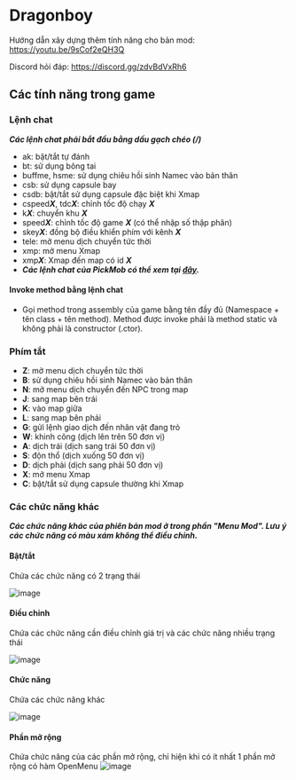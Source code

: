 # Dragonboy

Hướng dẫn xây dựng thêm tính năng cho bản mod: https://youtu.be/9sCof2eQH3Q

Discord hỏi đáp: https://discord.gg/zdvBdVxRh6
## Các tính năng trong game
### Lệnh chat
***Các lệnh chat phải bắt đầu bằng dấu gạch chéo (/)***
- ak: bật/tắt tự đánh
- bt: sử dụng bông tai
- buffme, hsme: sử dụng chiêu hồi sinh Namec vào bản thân
- csb: sử dụng capsule bay
- csdb: bật/tắt sử dụng capsule đặc biệt khi Xmap
- cspeed***X***, tdc***X***: chỉnh tốc độ chạy ***X***
- k***X***: chuyển khu ***X***
- speed***X***: chỉnh tốc độ game ***X*** (có thể nhập số thập phân)
- skey***X***: đồng bộ điều khiển phím với kênh ***X***
- tele: mở menu dịch chuyển tức thời
- xmp: mở menu Xmap
- xmp***X***: Xmap đến map có id ***X***
- ***Các lệnh chat của PickMob có thể xem tại [đây](AssemblyCSharp/Mod/PickMob/README.md).***
#### Invoke method bằng lệnh chat
- Gọi method trong assembly của game bằng tên đầy đủ (Namespace + tên class + tên method). Method được invoke phải là method static và không phải là constructor (.ctor).
### Phím tắt
- **Z**: mở menu dịch chuyển tức thời
- **B**: sử dụng chiêu hồi sinh Namec vào bản thân
- **N**: mở menu dịch chuyển đến NPC trong map
- **J**: sang map bên trái
- **K**: vào map giữa
- **L**: sang map bên phải
- **G**: gửi lệnh giao dịch đến nhân vật đang trỏ
- **W**: khinh công (dịch lên trên 50 đơn vị)
- **A**: dịch trái (dịch sang trái 50 đơn vị)
- **S**: độn thổ (dịch xuống 50 đơn vị) 
- **D**: dịch phải (dịch sang phải 50 đơn vị)
- **X**: mở menu Xmap
- **C**: bật/tắt sử dụng capsule thường khi Xmap
### Các chức năng khác
***Các chức năng khác của phiên bản mod ở trong phần "Menu Mod". Lưu ý các chức năng có màu xám không thể điều chỉnh.***
#### Bật/tắt
Chứa các chức năng có 2 trạng thái

![image](https://user-images.githubusercontent.com/98677996/196203308-60396427-5137-4597-bf2f-9013e4f2a237.png)
#### Điều chỉnh
Chứa các chức năng cần điều chỉnh giá trị và các chức năng nhiều trạng thái

![image](https://user-images.githubusercontent.com/98677996/196203694-5bf456aa-5661-428f-a260-4e0eeb251163.png)
#### Chức năng
Chứa các chức năng khác

![image](https://user-images.githubusercontent.com/98677996/196203774-9ffe6e15-c290-4d82-b4da-27013191a1b6.png)
#### Phần mở rộng
Chứa chức năng của các phần mở rộng, chỉ hiện khi có ít nhất 1 phần mở rộng có hàm OpenMenu
![image](https://user-images.githubusercontent.com/98677996/196202880-37927897-5137-4a94-9079-6a46460f98f7.png)


